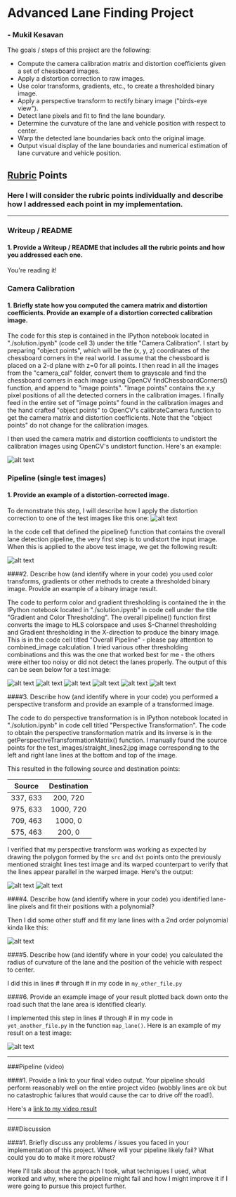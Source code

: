 # Advanced Lane Finding Project

### - Mukil Kesavan

The goals / steps of this project are the following:

* Compute the camera calibration matrix and distortion coefficients given a set of chessboard images.
* Apply a distortion correction to raw images.
* Use color transforms, gradients, etc., to create a thresholded binary image.
* Apply a perspective transform to rectify binary image ("birds-eye view").
* Detect lane pixels and fit to find the lane boundary.
* Determine the curvature of the lane and vehicle position with respect to center.
* Warp the detected lane boundaries back onto the original image.
* Output visual display of the lane boundaries and numerical estimation of lane curvature and vehicle position.

[//]: # (Image References)

[ccal1]: ./output_images/camera_cal/undist.png "Undistorting Images"
[test1]: ./test_images/test1.jpg "Road Transformed"
[ccal2]: ./output_images/camera_cal/undist-test1.png "Undistorted Test Image"

[thresh1]: ./output_images/thresholding/orig.png "Undistorted Test Image"
[thresh2]: ./output_images/thresholding/schannel.png "S-Channel Color Thresholded Image"
[thresh3]: ./output_images/thresholding/gradabs.png "GradientX Direction"
[thresh4]: ./output_images/thresholding/gradmag.png "Gradient Magnitude"
[thresh5]: ./output_images/thresholding/graddir.png "Gradient Direction"
[thresh6]: ./output_images/thresholding/combined.png "Combined Binary Image"

[pt1]: ./output_images/perspective_transform/slimg2.png "Original Straight Lines Image"
[pt2]: ./output_images/perspective_transform/slimg2-warped.png "Warped Straight Lines Image"

[image3]: ./examples/binary_combo_example.jpg "Binary Example"
[image4]: ./examples/warped_straight_lines.jpg "Warp Example"
[image5]: ./examples/color_fit_lines.jpg "Fit Visual"
[image6]: ./examples/example_output.jpg "Output"
[video1]: ./project_video.mp4 "Video"

## [Rubric](https://review.udacity.com/#!/rubrics/571/view) Points
### Here I will consider the rubric points individually and describe how I addressed each point in my implementation.  

---
### Writeup / README

#### 1. Provide a Writeup / README that includes all the rubric points and how you addressed each one.

You're reading it!

### Camera Calibration

#### 1. Briefly state how you computed the camera matrix and distortion coefficients. Provide an example of a distortion corrected calibration image.

The code for this step is contained in the IPython notebook located in "./solution.ipynb" (code cell 3) under the title "Camera Calibration". I start by preparing "object points", which will be the (x, y, z) coordinates of the chessboard corners in the real world. I assume that the chessboard is placed on a 2-d plane with z=0 for all points. I then read in all the images from the "camera_cal" folder, convert them to grayscale and find the chessboard corners in each image using OpenCV findChessboardCorners() function, and append to "image points". "Image points" contains the x,y pixel positions of all the detected corners in the calibration images. I finally feed in the entire set of "image points" found in the calibration images and the hand crafted "object points" to OpenCV's calibrateCamera function to get the camera matrix and distortion coefficients. Note that the "object points" do not change for the calibration images.

I then used the camera matrix and distortion coefficients to undistort the calibration images using OpenCV's undistort function. Here's an example:

![alt text][ccal1]

### Pipeline (single test images)

#### 1. Provide an example of a distortion-corrected image.

To demonstrate this step, I will describe how I apply the distortion correction to one of the test images like this one:
![alt text][test1]

In the code cell that defined the pipeline() function that contains the overall lane detection pipeline, the very first step is to undistort the input image. When this is applied to the above test image, we get the following result:

![alt text][ccal2]

####2. Describe how (and identify where in your code) you used color transforms, gradients or other methods to create a thresholded binary image.  Provide an example of a binary image result.

The code to perform color and gradient thresholding is contained the in the IPython notebook located in "./solution.ipynb" in code cell under the title "Gradient and Color Thresholding". The overall pipeline() function first converts the image to HLS colorspace and uses S-Channel thresholding and Gradient thresholding in the X-direction to produce the binary image. This is in the code cell titled "Overall Pipeline" - please pay attention to combined_image calculation. I tried various other thresholding combinations and this was the one that worked best for me - the others were either too noisy or did not detect the lanes properly. The output of this can be seen below for a test image:

![alt text][thresh1] ![alt text][thresh2] ![alt text][thresh3] ![alt text][thresh4] ![alt text][thresh5] ![alt text][thresh6]

####3. Describe how (and identify where in your code) you performed a perspective transform and provide an example of a transformed image.

The code to do perspective transformation is in IPython notebook located in "./solution.ipynb" in code cell titled "Perspective Transformation". The code to obtain the perspective transformation matrix and its inverse is in the getPerspectiveTransformationMatrix() function. I manually found the source  points for the test_images/straight_lines2.jpg image corresponding to the left and right lane lines at the bottom and top of the image.

This resulted in the following source and destination points:

| Source        | Destination   | 
|:-------------:|:-------------:| 
| 337, 633      | 200, 720      | 
| 975, 633      | 1000, 720     |
| 709, 463      | 1000, 0       |
| 575, 463      | 200, 0        |

I verified that my perspective transform was working as expected by drawing the polygon formed by the `src` and `dst` points onto the previously mentioned straight lines test image and its warped counterpart to verify that the lines appear parallel in the warped image. Here's the output:

![alt text][pt1] ![alt text][pt2]

####4. Describe how (and identify where in your code) you identified lane-line pixels and fit their positions with a polynomial?

Then I did some other stuff and fit my lane lines with a 2nd order polynomial kinda like this:

![alt text][image5]

####5. Describe how (and identify where in your code) you calculated the radius of curvature of the lane and the position of the vehicle with respect to center.

I did this in lines # through # in my code in `my_other_file.py`

####6. Provide an example image of your result plotted back down onto the road such that the lane area is identified clearly.

I implemented this step in lines # through # in my code in `yet_another_file.py` in the function `map_lane()`.  Here is an example of my result on a test image:

![alt text][image6]

---

###Pipeline (video)

####1. Provide a link to your final video output.  Your pipeline should perform reasonably well on the entire project video (wobbly lines are ok but no catastrophic failures that would cause the car to drive off the road!).

Here's a [link to my video result](./project_video.mp4)

---

###Discussion

####1. Briefly discuss any problems / issues you faced in your implementation of this project.  Where will your pipeline likely fail?  What could you do to make it more robust?

Here I'll talk about the approach I took, what techniques I used, what worked and why, where the pipeline might fail and how I might improve it if I were going to pursue this project further.  

